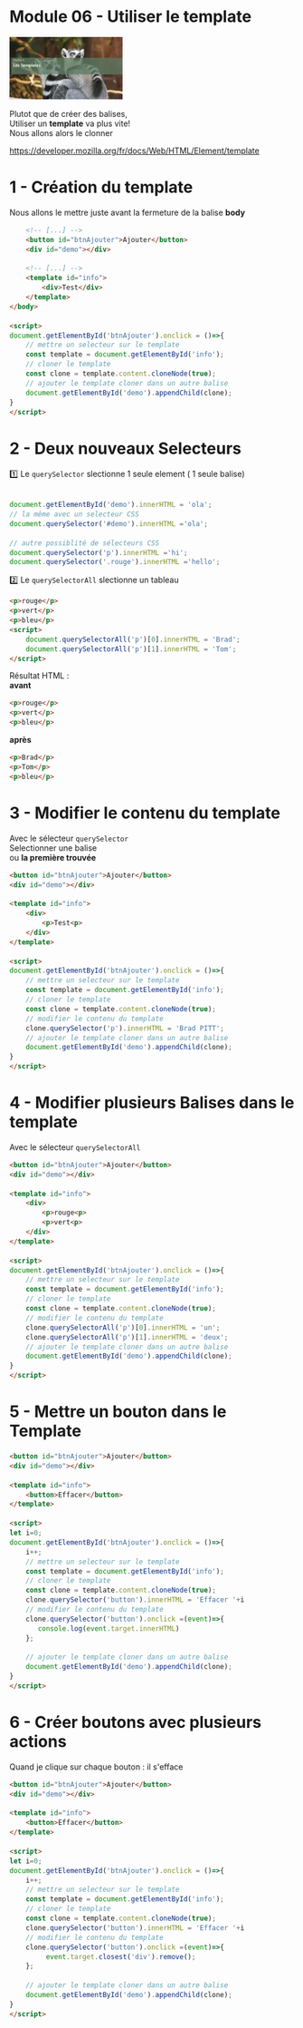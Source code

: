 # Module 06 - Utiliser le template
![alt text](m5.webp) 

Plutot que de créer des balises,  
Utiliser un **template** va plus vite!  
Nous allons alors le clonner  
  
https://developer.mozilla.org/fr/docs/Web/HTML/Element/template
  
# 1 - Création du template
Nous allons le mettre juste avant la fermeture de la balise **body**
```html
    <!-- [...] -->
    <button id="btnAjouter">Ajouter</button>
    <div id="demo"></div>
    
    <!-- [...] -->
    <template id="info">
        <div>Test</div>
    </template>
</body>

<script>
document.getElementById('btnAjouter').onclick = ()=>{
    // mettre un selecteur sur le template
    const template = document.getElementById('info');
    // cloner le template
    const clone = template.content.cloneNode(true);
    // ajouter le template cloner dans un autre balise
    document.getElementById('demo').appendChild(clone);  
}
</script>
```

# 2 - Deux nouveaux Selecteurs
:one: Le <code>querySelector</code> slectionne 1 seule element ( 1 seule balise)
```js

document.getElementById('demo').innerHTML = 'ola';
// la même avec un selecteur CSS
document.querySelector('#demo').innerHTML ='ola';

// autre possiblité de sélecteurs CSS
document.querySelector('p').innerHTML ='hi';
document.querySelector('.rouge').innerHTML ='hello';

```
:two: Le <code>querySelectorAll</code> slectionne un tableau   
```html
<p>rouge</p>
<p>vert</p>
<p>bleu</p>
<script>
    document.querySelectorAll('p')[0].innerHTML = 'Brad';
    document.querySelectorAll('p')[1].innerHTML = 'Tom';
</script>   
```
Résultat HTML :  
**avant**  
```html
<p>rouge</p>
<p>vert</p>
<p>bleu</p>
```
**après**
```html
<p>Brad</p>
<p>Tom</p>
<p>bleu</p>
```
# 3 - Modifier le contenu du template
Avec le sélecteur <code>querySelector</code>  
Selectionner une balise  
ou **la première trouvée**  
```html
<button id="btnAjouter">Ajouter</button>
<div id="demo"></div>

<template id="info">
    <div>
        <p>Test<p>
    </div>
</template>

<script>
document.getElementById('btnAjouter').onclick = ()=>{
    // mettre un selecteur sur le template
    const template = document.getElementById('info');
    // cloner le template
    const clone = template.content.cloneNode(true);
    // modifier le contenu du template
    clone.querySelector('p').innerHTML = 'Brad PITT';
    // ajouter le template cloner dans un autre balise
    document.getElementById('demo').appendChild(clone);  
}
</script>
```

# 4 - Modifier plusieurs Balises dans le template
Avec le sélecteur <code>querySelectorAll</code>
```html
<button id="btnAjouter">Ajouter</button>
<div id="demo"></div>

<template id="info">
    <div>
        <p>rouge<p>
        <p>vert<p>
    </div>
</template>

<script>
document.getElementById('btnAjouter').onclick = ()=>{
    // mettre un selecteur sur le template
    const template = document.getElementById('info');
    // cloner le template
    const clone = template.content.cloneNode(true);
    // modifier le contenu du template
    clone.querySelectorAll('p')[0].innerHTML = 'un';
    clone.querySelectorAll('p')[1].innerHTML = 'deux';
    // ajouter le template cloner dans un autre balise
    document.getElementById('demo').appendChild(clone);  
}
</script>
```

# 5 - Mettre un bouton dans le Template
```html
<button id="btnAjouter">Ajouter</button>
<div id="demo"></div>

<template id="info">
    <button>Effacer</button>
</template>

<script>
let i=0;
document.getElementById('btnAjouter').onclick = ()=>{
    i++;
    // mettre un selecteur sur le template
    const template = document.getElementById('info');
    // cloner le template
    const clone = template.content.cloneNode(true);
    clone.querySelector('button').innerHTML = 'Effacer '+i
    // modifier le contenu du template
    clone.querySelector('button').onclick =(event)=>{
       console.log(event.target.innerHTML)
    };

    // ajouter le template cloner dans un autre balise
    document.getElementById('demo').appendChild(clone);  
}
</script>
```

# 6 - Créer  boutons avec plusieurs actions
Quand je clique sur chaque bouton : il s'efface
```html
<button id="btnAjouter">Ajouter</button>
<div id="demo"></div>

<template id="info">
    <button>Effacer</button>
</template>

<script>
let i=0;
document.getElementById('btnAjouter').onclick = ()=>{
    i++;
    // mettre un selecteur sur le template
    const template = document.getElementById('info');
    // cloner le template
    const clone = template.content.cloneNode(true);
    clone.querySelector('button').innerHTML = 'Effacer '+i
    // modifier le contenu du template
    clone.querySelector('button').onclick =(event)=>{
         event.target.closest('div').remove();
    };

    // ajouter le template cloner dans un autre balise
    document.getElementById('demo').appendChild(clone);  
}
</script>
```